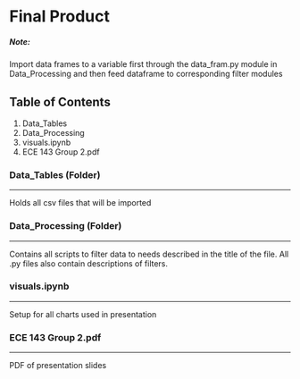 # Final Product
##### Note: 
Import data frames to a variable first through the data_fram.py module in Data_Processing and then feed dataframe to corresponding filter modules

## Table of Contents

1. Data_Tables 
2. Data_Processing
3. visuals.ipynb
4. ECE 143 Group 2.pdf

### Data_Tables (Folder)
---
Holds all csv files that will be imported

### Data_Processing (Folder)
---
Contains all scripts to filter data to needs described in the title of the file.
All .py files also contain descriptions of filters.

### visuals.ipynb 
---
Setup for all charts used in presentation

### ECE 143 Group 2.pdf
---
PDF of presentation slides 
